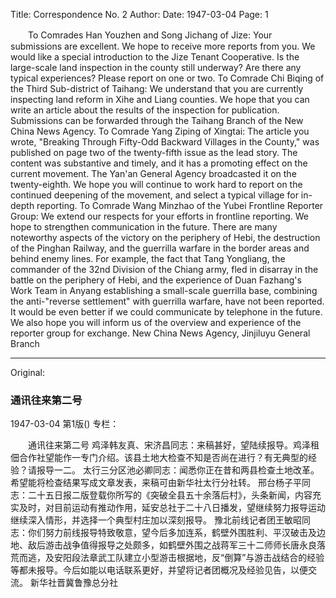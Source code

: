 Title: Correspondence No. 2
Author:
Date: 1947-03-04
Page: 1

　　To Comrades Han Youzhen and Song Jichang of Jize: Your submissions are excellent. We hope to receive more reports from you. We would like a special introduction to the Jize Tenant Cooperative. Is the large-scale land inspection in the county still underway? Are there any typical experiences? Please report on one or two.
     To Comrade Chi Biqing of the Third Sub-district of Taihang: We understand that you are currently inspecting land reform in Xihe and Liang counties. We hope that you can write an article about the results of the inspection for publication. Submissions can be forwarded through the Taihang Branch of the New China News Agency.
     To Comrade Yang Ziping of Xingtai: The article you wrote, "Breaking Through Fifty-Odd Backward Villages in the County," was published on page two of the twenty-fifth issue as the lead story. The content was substantive and timely, and it has a promoting effect on the current movement. The Yan'an General Agency broadcasted it on the twenty-eighth. We hope you will continue to work hard to report on the continued deepening of the movement, and select a typical village for in-depth reporting.
     To Comrade Wang Minzhao of the Yubei Frontline Reporter Group: We extend our respects for your efforts in frontline reporting. We hope to strengthen communication in the future. There are many noteworthy aspects of the victory on the periphery of Hebi, the destruction of the Pinghan Railway, and the guerrilla warfare in the border areas and behind enemy lines. For example, the fact that Tang Yongliang, the commander of the 32nd Division of the Chiang army, fled in disarray in the battle on the periphery of Hebi, and the experience of Duan Fazhang's Work Team in Anyang establishing a small-scale guerrilla base, combining the anti-"reverse settlement" with guerrilla warfare, have not been reported. It would be even better if we could communicate by telephone in the future. We also hope you will inform us of the overview and experience of the reporter group for exchange.
            New China News Agency, Jinjiluyu General Branch



<hr /> 

Original: 


### 通讯往来第二号

1947-03-04
第1版()
专栏：

　　通讯往来第二号
    鸡泽韩友真、宋济昌同志：来稿甚好，望陆续报导。鸡泽租佃合作社望能作一专门介绍。该县土地大检查不知是否尚在进行？有无典型的经验？请报导一二。
     太行三分区池必卿同志：闻悉你正在昔和两县检查土地改革。希望能将检查结果写成文章发表，来稿可由新华社太行分社转。
     邢台杨子平同志：二十五日报二版登载你所写的《突破全县五十余落后村》，头条新闻，内容充实及时，对目前运动有推动作用，延安总社于二十八日播发，望继续努力报导运动继续深入情形，并选择一个典型村庄加以深刻报导。
     豫北前线记者团王敏昭同志：你们努力前线报导特致敬意，望今后多加连系，鹤壁外围胜利、平汉破击及边地、敌后游击战争值得报导之处颇多，如鹤壁外围之战蒋军三十二师师长唐永良落荒而逃，及安阳段法章武工队建立小型游击根据地，反“倒算”与游击战结合的经验等都未报导。今后如能以电话联系更好，并望将记者团概况及经验见告，以便交流。
            新华社晋冀鲁豫总分社
